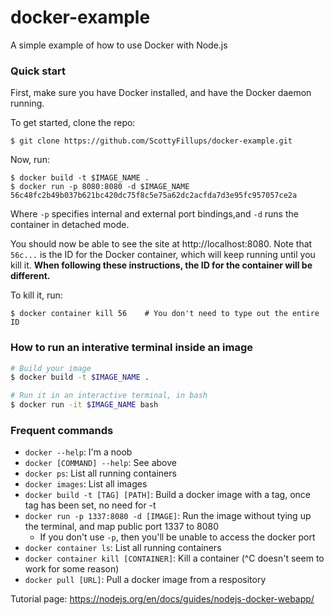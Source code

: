 # docker-example

A simple example of how to use Docker with Node.js


### Quick start

First, make sure you have Docker installed, and have the Docker daemon running.

To get started, clone the repo:

```
$ git clone https://github.com/ScottyFillups/docker-example.git
```

Now, run:

```
$ docker build -t $IMAGE_NAME .
$ docker run -p 8080:8080 -d $IMAGE_NAME
56c48fc2b49b037b621bc420dc75f8c5e75a62dc2acfda7d3e95fc957057ce2a
```

Where `-p` specifies internal and external port bindings,and `-d` runs the container in detached mode.

You should now be able to see the site at http://localhost:8080. Note that `56c...` is the ID for the Docker container, which will keep running until you kill it. **When following these instructions, the ID for the container will be different.**

To kill it, run:

```
$ docker container kill 56    # You don't need to type out the entire ID
```

### How to run an interative terminal inside an image

```bash
# Build your image
$ docker build -t $IMAGE_NAME .

# Run it in an interactive terminal, in bash
$ docker run -it $IMAGE_NAME bash
```

### Frequent commands

* `docker --help`: I'm a noob
* `docker [COMMAND] --help`: See above
* `docker ps`: List all running containers
* `docker images`: List all images
* `docker build -t [TAG] [PATH]`: Build a docker image with a tag, once tag has been set, no need for -t
* `docker run -p 1337:8080 -d [IMAGE]`: Run the image without tying up the terminal, and map public port 1337 to 8080
  * If you don't use `-p`, then you'll be unable to access the docker port
* `docker container ls`: List all running containers
* `docker container kill [CONTAINER]`: Kill a container (^C doesn't seem to work for some reason)
* `docker pull [URL]`: Pull a docker image from a respository

Tutorial page: https://nodejs.org/en/docs/guides/nodejs-docker-webapp/
